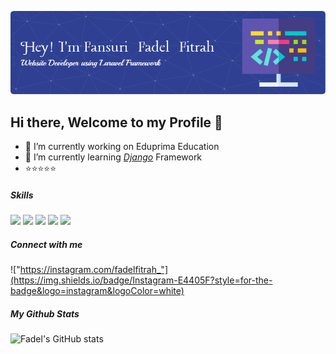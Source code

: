 <!-- @format -->

![Fansuri Fadel Fitrah Prakon](img/github-header-image.png)

## Hi there, Welcome to my Profile 👋

<!--
**fadelfitrah/fadelfitrah** is a ✨ _special_ ✨ repository because its `README.md` (this file) appears on your GitHub profile.

Here are some ideas to get you started:

- 🔭 I’m currently working on ...
- 🌱 I’m currently learning ...
- 👯 I’m looking to collaborate on ...
- 🤔 I’m looking for help with ...
- 💬 Ask me about ...
- 📫 How to reach me: ...
- 😄 Pronouns: ...
- ⚡ Fun fact: ...
-->

- 🔭 I’m currently working on Eduprima Education
- 🌱 I’m currently learning [_Django_](https://django.com) Framework
- ⭐⭐⭐⭐⭐

##### Skills

<img src="https://img.shields.io/badge/HTML5-E34F26?style=for-the-badge&logo=html5&logoColor=white">
<img src="https://img.shields.io/badge/CSS3-1572B6?style=for-the-badge&logo=css3&logoColor=white">
<img src="https://img.shields.io/badge/JavaScript-323330?style=for-the-badge&logo=javascript&logoColor=F7DF1E">
<img src="https://img.shields.io/badge/PHP-777BB4?style=for-the-badge&logo=php&logoColor=white">
<img src="https://img.shields.io/badge/Laravel-FF2D20?style=for-the-badge&logo=laravel&logoColor=white">


##### Connect with me

!["https://instagram.com/fadelfitrah_"](https://img.shields.io/badge/Instagram-E4405F?style=for-the-badge&logo=instagram&logoColor=white)


##### My Github Stats

![Fadel's GitHub stats](https://github-readme-stats.vercel.app/api?username=fadelfitrah&show_icons=true&theme=transparent)